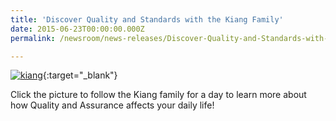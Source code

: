 ```yaml
---
title: 'Discover Quality and Standards with the Kiang Family'
date: 2015-06-23T00:00:00.000Z
permalink: /newsroom/news-releases/Discover-Quality-and-Standards-with-the-Kiang-Family

---
```



[![kiang](/images/press-release/documents/Kiang2.png)](https://www.youtube.com/watch?v=pfp7U0Qajgo){:target="_blank"}

Click the picture to follow the Kiang family for a day to learn more about how Quality and Assurance affects your daily life!
